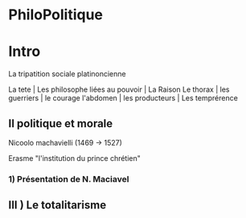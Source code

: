 # PhiloPolitique

# Intro

La tripatition sociale platinoncienne

La tete | Les philosophe liées au pouvoir | La Raison
Le thorax | les guerriers | le courage
l'abdomen | les producteurs | Les temprérence

## II politique et morale

Nicoolo machavielli (1469 -> 1527)

Erasme "l'institution du prince chrétien"
### 1) Présentation de N. Maciavel

## III ) Le totalitarisme

